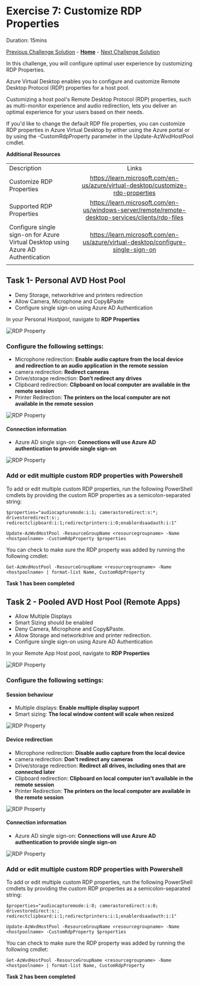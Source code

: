 # Exercise 7: Customize RDP Properties

Duration: 15mins


[Previous Challenge Solution](./06-scaling-plan-solution.md) - **[Home](../Readme.md)** - [Next Challenge Solution](08-Configure-MFA.md)

In this challenge, you will configure optimal user experience by customizing RDP Properties.

Azure Virtual Desktop enables you to configure and customize Remote Desktop Protocol (RDP) properties for a host pool. 

Customizing a host pool's Remote Desktop Protocol (RDP) properties, such as multi-monitor experience and audio redirection, lets you deliver an optimal experience for your users based on their needs. 

If you'd like to change the default RDP file properties, you can customize RDP properties in Azure Virtual Desktop by either using the Azure portal or by using the -CustomRdpProperty parameter in the Update-AzWvdHostPool cmdlet.


**Additional Resources**

  |              |            |  
|----------|:-------------:|
| Description | Links |
| Customize RDP Properties | https://learn.microsoft.com/en-us/azure/virtual-desktop/customize-rdp-properties |
| Supported RDP Properties | https://learn.microsoft.com/en-us/windows-server/remote/remote-desktop-services/clients/rdp-files |
| Configure single sign-on for Azure Virtual Desktop using Azure AD Authentication | https://learn.microsoft.com/en-us/azure/virtual-desktop/configure-single-sign-on |
  |              |            | 

## Task 1- Personal AVD Host Pool
-	Deny Storage, networkdrive and printers redirection
-	Allow Camera, Microphone and Copy&Paste
- Configure single sign-on using Azure AD Authentication

In your Personal Hostpool, navigate to **RDP Properties**

![RDP Property](../Images/06-RDPProperty_1.png)

 ### Configure the following settings:

- Microphone redirection: **Enable audio capture from the local device and redirection to an audio application in the remote session** 
- camera redirection: **Redirect cameras**
- Drive/storage redirection: **Don’t redirect any drives** 
- Clipboard redirection: **Clipboard on local computer are available in the remote session**
- Printer Redirection: **The printers on the local computer are not available in the remote session**

![RDP Property](../Images/06-RDPProperty_2.png)

#### Connection information

- Azure AD single sign-on: **Connections will use Azure AD authentication to provide single sign-on** 

![RDP Property](../Images/06-RDPProperty_5.png)
 
### Add or edit multiple custom RDP properties with Powershell
To add or edit multiple custom RDP properties, run the following PowerShell cmdlets by providing the custom RDP properties as a semicolon-separated string:

```
$properties="audiocapturemode:i:1; camerastoredirect:s:*; drivestoredirect:s:; redirectclipboard:i:1;redirectprinters:i:0;enablerdsaadauth:i:1"

Update-AzWvdHostPool -ResourceGroupName <resourcegroupname> -Name <hostpoolname> -CustomRdpProperty $properties
```
You can check to make sure the RDP property was added by running the following cmdlet:

```
Get-AzWvdHostPool -ResourceGroupName <resourcegroupname> -Name <hostpoolname> | format-list Name, CustomRdpProperty
```
**Task 1 has been completed** 

## Task 2 - Pooled AVD Host Pool (Remote Apps)

- Allow Multiple Displays
- Smart Sizing should be enabled
- Deny Camera, Microphone and Copy&Paste.
- Allow Storage and networkdrive and printer redirection.
- Configure single sign-on using Azure AD Authentication

 In your Remote App Host pool, navigate to **RDP Properties**

![RDP Property](../Images/06-RDPProperty_1.png)
 
### Configure the following settings:

#### Session behaviour
- Multiple displays: **Enable multiple display support**
- Smart sizing: **The local window content will scale when resized**

![RDP Property](../Images/06-RDPProperty_3.png)

#### Device redirection
- Microphone redirection: **Disable audio capture from the local device** 
- camera redirection: **Don't redirect any cameras**
- Drive/storage redirection: **Redirect all drives, including ones that are connected later** 
- Clipboard redirection: **Clipboard on local computer isn't available in the remote session**
- Printer Redirection: **The printers on the local computer are available in the remote session**

![RDP Property](../Images/06-RDPProperty_4.png)

#### Connection information

- Azure AD single sign-on: **Connections will use Azure AD authentication to provide single sign-on** 

![RDP Property](../Images/06-RDPProperty_5.png)

 
### Add or edit multiple custom RDP properties with Powershell
To add or edit multiple custom RDP properties, run the following PowerShell cmdlets by providing the custom RDP properties as a semicolon-separated string:

```
$properties="audiocapturemode:i:0; camerastoredirect:s:0; drivestoredirect:s:; redirectclipboard:i:1;redirectprinters:i:1;enablerdsaadauth:i:1"

Update-AzWvdHostPool -ResourceGroupName <resourcegroupname> -Name <hostpoolname> -CustomRdpProperty $properties
```

You can check to make sure the RDP property was added by running the following cmdlet:
```
Get-AzWvdHostPool -ResourceGroupName <resourcegroupname> -Name <hostpoolname> | format-list Name, CustomRdpProperty
```
**Task 2 has been completed** 